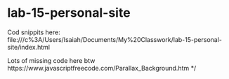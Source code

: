 # lab-15-personal-site
Cod snippits here:
file:///c%3A/Users/Isaiah/Documents/My%20Classwork/lab-15-personal-site/index.html
<!-- this script is provided by https://www.javascriptfreecode.com coded by: Kerixa Inc. -->
<!-- <style>
body {
margin: 0;
padding: 0;
min-height: 100vh;
background-color: #dcdc39;
font-family: 'Open Sans', Verdana, Geneva, Tahoma, sans-serif;
}

body, .nav, .menu {
display: flex;
justify-content: center;
align-items: center;
}

.nav {
position: relative;
background-color: #fff;
padding: 20px;
transition: 0.5s;
border-radius: 50px;
overflow: hidden;
box-shadow: 0 8px 15px rgba(0,0,0,.2);
}

.menu {
margin: 0;
padding: 0;
width: 0;
overflow: hidden;
transition: 0.5s;
}

.nav input:checked ~ .menu {
width: 450px;
}

.menu li {
list-style: none;
margin: 0 10px;
}

.menu li a {
text-decoration: none;
color: #666;
text-transform: uppercase;
font-weight: 600;
transition: 0.5s;
}

.menu li a:hover {
color: #161919;
}

.nav input {
width: 40px;
height: 40px;
cursor: pointer;
opacity: 0;
}

.nav span {
position: absolute;
left: 30px;
width: 30px;
height: 4px;
border-radius: 50px;
background-color: #666;
pointer-events: none;
transition: 0.5s;
}

.nav input:checked ~ span {
background-color: #f974a1;
}

.nav span:nth-child(2) {
transform: translateY(-8px);
}

.nav input:checked ~ span:nth-child(2) {
transform: translateY(0) rotate(-45deg);
}
.nav span:nth-child(3) {
transform: translateY(8px);
}

.nav input:checked ~ span:nth-child(3) {
transform: translateY(0) rotate(45deg);
}
</style>
<div class="nav">
<input type="checkbox">
<span></span>
<span></span>
<div class="menu">
<li><a href="#">home</a></li>
<li><a href="#">about</a></li>
<li><a href="#">cursos</a></li>
<li><a href="#">blog</a></li>
<li><a href="#">contactos</a></li>
</div>
</div><a target='_blank' href='https://www.javascriptfreecode.com' style='font-size: 8pt; text-decoration: none'>JavaScript Best Codes</a> -->




<!-- font awesome library include 4.7 -->
<!-- <link rel="stylesheet" href="https://cdnjs.cloudflare.com/ajax/libs/font-awesome/4.7.0/css/font-awesome.css" integrity="sha512-5A8nwdMOWrSz20fDsjczgUidUBR8liPYU+WymTZP1lmY9G6Oc7HlZv156XqnsgNUzTyMefFTcsFH/tnJE/+xBg==" crossorigin="anonymous" referrerpolicy="no-referrer" /> -->

<!-- font library -->
<!-- <link rel="preconnect" href="https://fonts.googleapis.com"><link rel="preconnect" href="https://fonts.gstatic.com" crossorigin><link href="https://fonts.googleapis.com/css2?family=Inter:wght@400;700&display=swap" rel="stylesheet"> -->

<!-- css styles -->
<!-- <style> -->
<!-- 
/* @import url('https://fonts.googleapis.com/css2?family=Inter:wght@400;700&display=swap'); */

/* default light theme */
/* :root, html{
margin: 0;
padding: 0;
font-family: "Inter", arial, monospace;

--primary-color: #f45b69;
--secondary-color:#456990;
--background-color: white;
--button-color: black;
--button-bg-color: yellow;
--opacity: 0.75; */


/* --background-color: darkgrey; */
/* } */

/* dark-mode theme */
/* :root[data-theme="dark-mode"]{ */ -->
<!-- 

/* } */


/* main styles */
/* html, body{
height: 100vh;
background-color: var(--background-color);
margin: 0;
padding: 0;

}
a{
text-decoration: none;
}

.parallax-wrapper{
height: 100vh;
overflow-x: hidden;
overflow-y: auto;
perspective: 10px;
}

.p-layer1{ */

/* display: flex;
position: relative;
justify-content: center;
height: 100%;
transform-style: preserve-3d;
z-index: -1;
}

.p-layer1 h1, a{
font-size: 4rem;
color: white;
text-shadow: #FC0 1px 0 10px;
}

.foreground, .background{
position: absolute;
height: 100%;
width: 100%;
object-fit: cover;
} */
/* 
.foreground{
transform: translateZ(-5px) scale(1.5);
}
.background{
transform: translateZ(-10px) scale(2.1);
}

.p-layer2{
background: darkgrey;
color: white;
font-size: 2rem;
padding: 1rem;
}

.p-layer2 h2{
text-align: center;
} -->

<!-- </head> -->

<!-- <body> -->


<!-- <main> -->
<!-- 
<section class="parallax-wrapper">
 
<!-- <div class="p-layer1"> -->
<!-- <img src="http://www.javascriptfreecode.com/files/parallax_background/pexels-tobias-bjorkli-1819658.jpg" class="background"> -->
<!-- <img src="http://www.javascriptfreecode.com/files/parallax_background/image-from-rawpixel-id-6267061.png" class="foreground"> --> 

<!-- <h1><a href="http://www.javascriptfreecode.com">Javascript Free Code</a></h1> -->

<!-- </div> -->

<!-- <div class="p-layer2"> -->

<!-- <h2> -->
<!-- Sub Heading 1 -->
<!-- </h2> */ 
/*

Tutorial Description

Parallax background effect for landing page. Scroll the page for a 3D dept effect.


<!-- </html> -->

<!--<h5><a href="http://lite.cnn.com/en/article/h_8a9d29406e73343797dbac1d4a23586c" target="_blank">view source</a></h5>
    ^ How to create custom and accesable links                    --!>
Lots of missing code here btw 
https://www.javascriptfreecode.com/Parallax_Background.htm
*/







